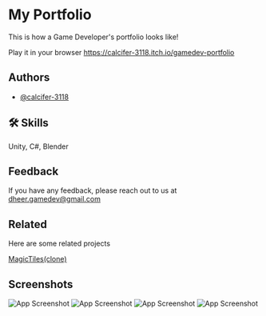 
# My Portfolio

This is how a Game Developer's portfolio looks like!


Play it in your browser https://calcifer-3118.itch.io/gamedev-portfolio








## Authors

- [@calcifer-3118](https://www.github.com/calcifer-3118)


## 🛠 Skills
Unity, C#, Blender

## Feedback

If you have any feedback, please reach out to us at dheer.gamedev@gmail.com


## Related

Here are some related projects

[MagicTiles(clone)](https://github.com/calcifer-3118/MagicTilesClone)


## Screenshots

![App Screenshot](https://i.ibb.co/kMRwHtQ/Screenshot-34.png)
![App Screenshot](https://i.ibb.co/qRdfcFk/Screenshot-35.png)
![App Screenshot](https://i.ibb.co/MCtxk2G/Screenshot-36.png)
![App Screenshot](https://i.ibb.co/HDkPZBj/Screenshot-37.png)


